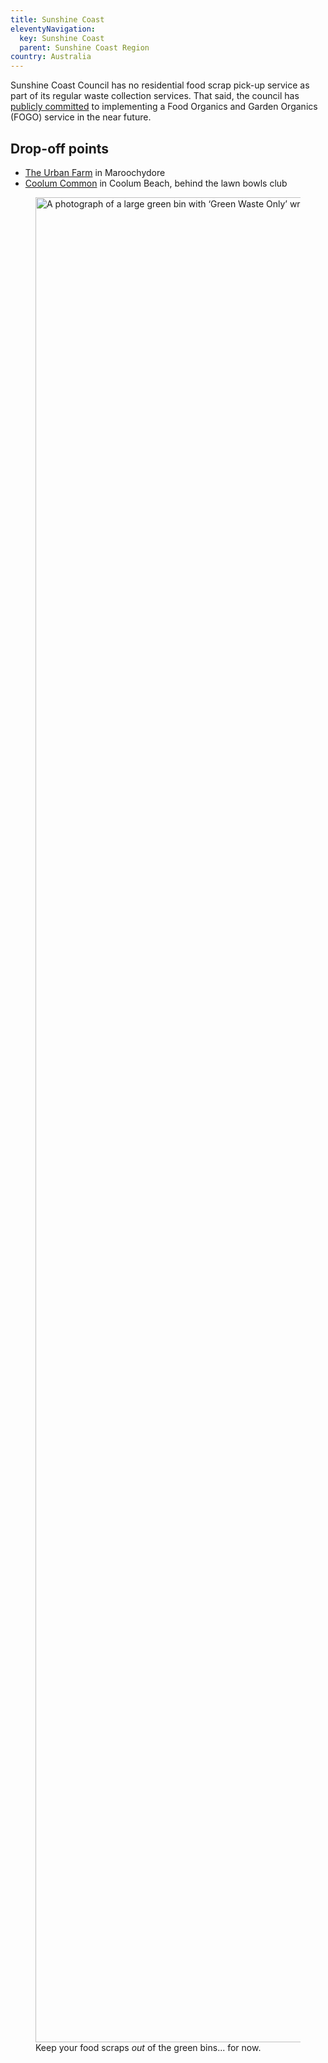```yaml
---
title: Sunshine Coast
eleventyNavigation:
  key: Sunshine Coast
  parent: Sunshine Coast Region
country: Australia
---
```


Sunshine Coast Council has no residential food scrap pick-up service as part of its regular waste collection services. That said, the council has <a href="https://www.sunshinecoast.qld.gov.au/living-and-community/waste-and-recycling/bin-collection-services/garden-waste-bin-collection/frequently-asked-questions#:~:text=We%20are%20currently%20investigating%20suitable%20processing%20facilities.%20The%20garden%20organics%20service%20can%20easily%20transition%20to%20a%20FOGO%20service%20in%20the%20future." target="_blank" rel="noopener">publicly committed</a> to implementing a Food Organics and Garden Organics (FOGO) service in the near future.

## Drop-off points

- <a href="https://theurbanfarmmnc.com/page1.html" target="_blank" rel="noopener">The Urban Farm</a> in Maroochydore
- <a href="https://www.facebook.com/coolumcommon" target="_blank" rel="noopener">Coolum Common</a> in Coolum Beach, behind the lawn bowls club

<figure>
  <img src="{% src 'sunshine-coast/green-waste-only.jpg' %}"
  srcset="{% srcset 'sunshine-coast/green-waste-only.jpg' %}"
  alt="A photograph of a large green bin with ‘Green Waste Only’ written on it."
  width="3936 "
  height="2952"
  loading="lazy">
  <figcaption>Keep your food scraps <em>out</em> of the green bins... for now.</figcaption>
</figure>

<!-- Community compost:

- https://www.earthbornaustralia.com.au/service/organic-disposal-and-recycling-compost-with-us/ (Verify)

Sunshine Coast Council resources and workshops:

- https://www.youtube.com/playlist?list=PLN6q_1UaRZU4ib9v9do6Hl5QCViYmT001
- https://www.sunshinecoast.qld.gov.au/living-and-community/waste-and-recycling/recycling-and-waste-education/composting-and-worm-farms -->
